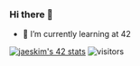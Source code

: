 ### Hi there 👋

- 🌱 I’m currently learning at 42

 [![jaeskim's 42 stats](https://badge42.herokuapp.com/api/stats/emenella)](https://github.com/JaeSeoKim/badge42)
 ![visitors](https://visitor-badge.glitch.me/badge?page_id=emenella)
